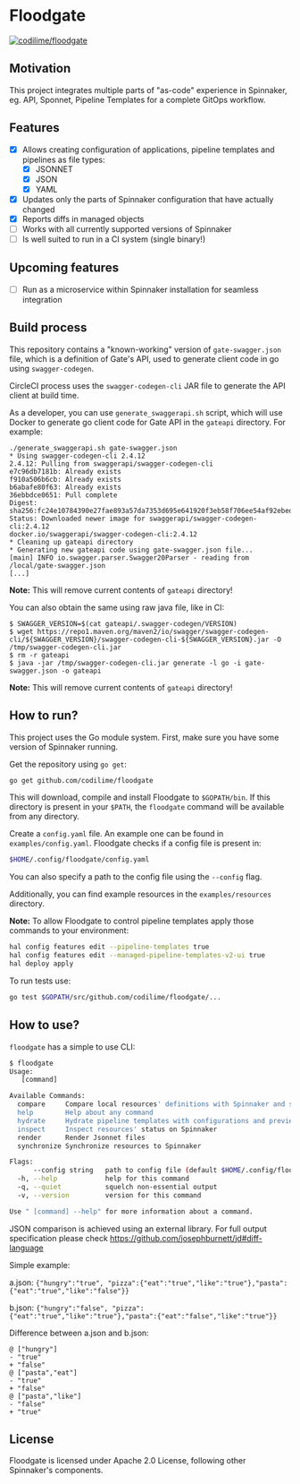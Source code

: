 # Floodgate

[![codilime/floodgate](https://circleci.com/gh/codilime/floodgate/tree/master.svg?style=svg)](https://app.circleci.com/pipelines/github/codilime/floodgate)

## Motivation

This project integrates multiple parts of "as-code" experience in Spinnaker, eg. API, Sponnet, Pipeline Templates for a complete GitOps workflow. 

## Features

- [x] Allows creating configuration of applications, pipeline templates and pipelines as file types:
  - [x] JSONNET
  - [x] JSON
  - [x] YAML
- [x] Updates only the parts of Spinnaker configuration that have actually changed
- [x] Reports diffs in managed objects 
- [ ] Works with all currently supported versions of Spinnaker
- [ ] Is well suited to run in a CI system (single binary!)

## Upcoming features

- [ ] Run as a microservice within Spinnaker installation for seamless integration

## Build process

This repository contains a "known-working" version of `gate-swagger.json` file, which is a definition of Gate's API, used to generate client code in go using `swagger-codegen`.

CircleCI process uses the `swagger-codegen-cli` JAR file to generate the API client at build time.

As a developer, you can use `generate_swaggerapi.sh` script, which will use Docker to generate go client code for Gate API in the `gateapi` directory. For example:

```
./generate_swaggerapi.sh gate-swagger.json
* Using swagger-codegen-cli 2.4.12
2.4.12: Pulling from swaggerapi/swagger-codegen-cli
e7c96db7181b: Already exists
f910a506b6cb: Already exists
b6abafe80f63: Already exists
36ebbdce0651: Pull complete
Digest: sha256:fc24e10784390e27fae893a57da7353d695e641920f3eb58f706ee54af92ebed
Status: Downloaded newer image for swaggerapi/swagger-codegen-cli:2.4.12
docker.io/swaggerapi/swagger-codegen-cli:2.4.12
* Cleaning up gateapi directory
* Generating new gateapi code using gate-swagger.json file...
[main] INFO io.swagger.parser.Swagger20Parser - reading from /local/gate-swagger.json
[...]
```

**Note:** This will remove current contents of `gateapi` directory!

You can also obtain the same using raw java file, like in CI:

```
$ SWAGGER_VERSION=$(cat gateapi/.swagger-codegen/VERSION)
$ wget https://repo1.maven.org/maven2/io/swagger/swagger-codegen-cli/${SWAGGER_VERSION}/swagger-codegen-cli-${SWAGGER_VERSION}.jar -O /tmp/swagger-codegen-cli.jar
$ rm -r gateapi
$ java -jar /tmp/swagger-codegen-cli.jar generate -l go -i gate-swagger.json -o gateapi
```

**Note:** This will remove current contents of `gateapi` directory!

## How to run?

This project uses the Go module system.
First, make sure you have some version of Spinnaker running.

Get the repository using `go get`:
```bash
go get github.com/codilime/floodgate
```
This will download, compile and install Floodgate to `$GOPATH/bin`. If this directory is present in your `$PATH`, the `floodgate` command will be available from any directory.

Create a `config.yaml` file. An example one can be found in `examples/config.yaml`.
Floodgate checks if a config file is present in:
```bash
$HOME/.config/floodgate/config.yaml
```
You can also specify a path to the config file using the `--config` flag.

Additionally, you can find example resources in the `examples/resources` directory.

**Note:** To allow Floodgate to control pipeline templates apply those commands to your environment:
```bash
hal config features edit --pipeline-templates true
hal config features edit --managed-pipeline-templates-v2-ui true
hal deploy apply
```

To run tests use:
```bash
go test $GOPATH/src/github.com/codilime/floodgate/...
```

## How to use?

`floodgate` has a simple to use CLI:
```bash
$ floodgate
Usage:
   [command]

Available Commands:
  compare     Compare local resources' definitions with Spinnaker and show discrepancies
  help        Help about any command
  hydrate     Hydrate pipeline templates with configurations and preview the result
  inspect     Inspect resources' status on Spinnaker
  render      Render Jsonnet files
  synchronize Synchronize resources to Spinnaker

Flags:
      --config string   path to config file (default $HOME/.config/floodgate/config.yaml)
  -h, --help            help for this command
  -q, --quiet           squelch non-essential output
  -v, --version         version for this command

Use " [command] --help" for more information about a command.
```

JSON comparison is achieved using an external library. For full output specification please check https://github.com/josephburnett/jd#diff-language

Simple example:

a.json:
`{"hungry":"true", "pizza":{"eat":"true","like":"true"},"pasta":{"eat":"true","like":"false"}}`

b.json:
`{"hungry":"false", "pizza":{"eat":"true","like":"true"},"pasta":{"eat":"false","like":"true"}}`

Difference between a.json and b.json:
```
@ ["hungry"]
- "true"
+ "false"
@ ["pasta","eat"]
- "true"
+ "false"
@ ["pasta","like"]
- "false"
+ "true"
```

## License

Floodgate is licensed under Apache 2.0 License, following other Spinnaker's components.

